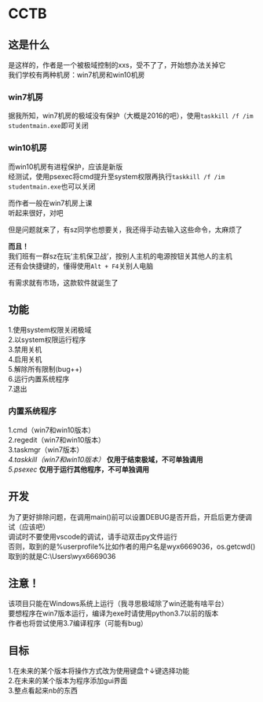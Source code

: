 # CCTB

## 这是什么
是这样的，作者是一个被极域控制的xxs，受不了了，开始想办法关掉它  
我们学校有两种机房：win7机房和win10机房

### win7机房
据我所知，win7机房的极域没有保护（大概是2016的吧），使用`taskkill /f /im studentmain.exe`即可关闭

### win10机房
而win10机房有进程保护，应该是新版  
经测试，使用psexec将cmd提升至system权限再执行`taskkill /f /im studentmain.exe`也可以关闭  

而作者一般在win7机房上课  
听起来很好，对吧  

但是问题就来了，有sz同学也想要关，我还得手动去输入这些命令，太麻烦了  

**而且！**  
我们班有一群sz在玩‘主机保卫战’，按别人主机的电源按钮关其他人的主机  
还有会快捷键的，懂得使用`Alt + F4`关别人电脑

有需求就有市场，这款软件就诞生了

## 功能
1.使用system权限关闭极域  
2.以system权限运行程序  
3.禁用关机  
4.启用关机  
5.解除所有限制(bug++)  
6.运行内置系统程序  
7.退出  

### 内置系统程序  
1.cmd（win7和win10版本）  
2.regedit（win7和win10版本）  
3.taskmgr（win7版本）  
*4.taskkill（win7和win10版本）* **仅用于结束极域，不可单独调用**  
*5.psexec* **仅用于运行其他程序，不可单独调用**

## 开发
为了更好排除问题，在调用main()前可以设置DEBUG是否开启，开启后更方便调试（应该吧）  
调试时不要使用vscode的调试，请手动双击py文件运行  
否则，取到的是%userprofile%比如作者的用户名是wyx6669036，os.getcwd()取到的就是C:\Users\wyx6669036

## 注意！
该项目只能在Windows系统上运行（我寻思极域除了win还能有啥平台）   
要想程序在win7版本运行，编译为exe时请使用python3.7以前的版本  
作者也将尝试使用3.7编译程序（可能有bug）

## 目标
1.在未来的某个版本将操作方式改为使用键盘↑↓键选择功能  
2.在未来的某个版本为程序添加gui界面   
3.整点看起来nb的东西
